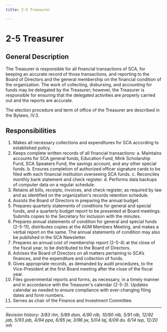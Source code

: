 ```yaml
---
title: 2-5 Treasurer

---
```


# 2-5 Treasurer

## General Description

The Treasurer is responsible for all financial transactions of SCA, for keeping an accurate record of those transactions, and reporting to the Board of Directors and the general membership on the financial condition of the organization. The work of collecting, disbursing, and accounting for funds may be delegated by the Treasurer; however, the Treasurer is responsible for ensuring that the delegated activities are properly carried out and the reports are accurate.

The election procedure and term of office of the Treasurer are described in the Bylaws, IV.3.

## Responsibilities

1. Makes all necessary collections and expenditures for SCA according to established policy.
2. Keeps complete written records of all financial transactions:
   a. Maintains accounts for SCA general funds, Education Fund, Mink Scholarship Fund, SCA Speakers Fund, the savings account, and any other special funds.
   b. Ensures completion of authorized officer signature cards to be filed with each financial institution overseeing SCA funds.
   c. Reconciles monthly bank statement and check register.
   d. Performs data backups of computer data on a regular schedule.
3. Retains all bills, receipts, invoices, and check register, as required by law and as identified on the organization's records retention schedule.
4. Assists the Board of Directors in preparing the annual budget.
5. Prepares quarterly statements of conditions for general and special funds, and a quarterly budget report to be presented at Board meetings. Submits copies to the Secretary for inclusion with the minutes.
6. Prepares annual statements of condition for general and special funds (2-5-11), distributes copies at the AGM Members Meeting, and makes a verbal report on the same. The annual statements of condition may also be published in the SCA Newsletter.
7. Prepares an annual cost of membership report (2-5-4) at the close of the fiscal year, to be distributed to the Board of Directors.
8. Advises the Board of Directors on all matters pertaining to SCA’s finances, and the expenditure and collection of funds.
9. Gives appropriate records, as demanded by audit procedures, to the Vice-President at the first Board meeting after the close of the fiscal year.
10. Files governmental reports and forms, as necessary, in a timely manner and in accordance with the Treasurer's calendar (2-5-3). Updates calendar as needed to ensure compliance with ever-changing filing dates and form numbers.
11. Serves as chair of the Finance and Investment Committee.

***

_Revision history: 3/83 rlm, 5/89 dsm, 4/90 nlb, 10/90 nlb, 5/91 nlb, 12/92 jab, 5/93 jab, 4/94 ppa, 6/95 jw,
3/96 jw, 5/04 laj, 6/09 du. 6/14 tep, 12/20 mh_

